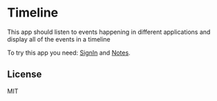 # Timeline

This app should listen to events happening in different applications and display all of the events in a timeline

To try this app you need: [SignIn](https://github.com/StarcounterApps/SignIn) and [Notes](https://github.com/StarcounterApps/Notes).

## License

MIT